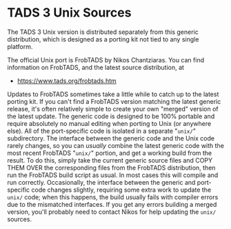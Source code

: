 # TADS 3 Unix Sources

The TADS 3 Unix version is distributed separately from this generic distribution, which is designed as a porting kit not tied to any single platform.

The official Unix port is FrobTADS by Nikos Chantziaras.
You can find information on FrobTADS, and the latest source distribution, at

- https://www.tads.org/frobtads.htm

Updates to FrobTADS sometimes take a little while to catch up to the latest porting kit.
If you can't find a FrobTADS version matching the latest generic release, it's often relatively simple to create your own "merged" version of the latest update.
The generic code is designed to be 100% portable and require absolutely no manual editing when porting to Unix (or anywhere else).
All of the port-specific code is isolated in a separate "`unix/`" subdirectory.
The interface between the generic code and the Unix code rarely changes, so you can *usually* combine the latest generic code with the most recent FrobTADS "`unix/`" portion, and get a working build from the result.
To do this, simply take the current generic source files and COPY THEM OVER the corresponding files from the FrobTADS distribution, then run the FrobTADS build script as usual.
In most cases this will compile and run correctly.
Occasionally, the interface between the generic and port-specific code changes slightly, requiring some extra work to update the `unix/` code; when this happens, the build usually fails with compiler errors due to the mismatched interfaces.
If you get any errors building a merged version, you'll probably need to contact Nikos for help updating the `unix/` sources.

<!-- EOF -->
